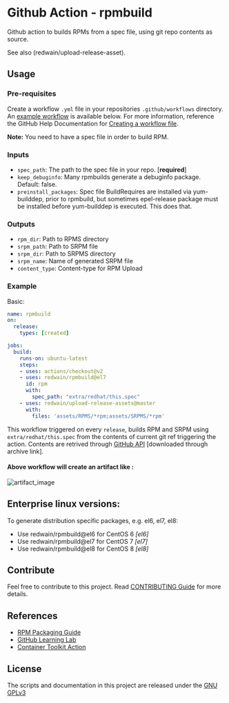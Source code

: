 # Github Action - rpmbuild

Github action to builds RPMs from a spec file, using git repo contents as source.

See also (redwain/upload-release-asset).

## Usage
### Pre-requisites
Create a workflow `.yml` file in your repositories `.github/workflows` directory. An [example workflow](#example-workflow---build-rpm) is available below. For more information, reference the GitHub Help Documentation for [Creating a workflow file](https://help.github.com/en/articles/configuring-a-workflow#creating-a-workflow-file). 

**Note:** You need to have a spec file in order to build RPM.


### Inputs

- `spec_path`: The path to the spec file in your repo. [**required**]
- `keep_debuginfo`: Many rpmbuilds generate a debuginfo package.  Default: false.
- `preinstall_packages`: Spec file BuildRequires are installed via yum-builddep, prior to rpmbuild, but sometimes epel-release package must be installed before yum-builddep is executed.  This does that.

### Outputs

- `rpm_dir`: Path to RPMS directory
- `srpm_path`: Path to SRPM file
- `srpm_dir`: Path to SRPMS directory
- `srpm_name`: Name of generated SRPM file
- `content_type`: Content-type for RPM Upload

### Example

Basic:

```yaml
name: rpmbuild
on:
  release:
    types: [created]

jobs:
  build:
    runs-on: ubuntu-latest
    steps:
    - uses: actions/checkout@v2
    - uses: redwain/rpmbuild@el7
      id: rpm
      with:
        spec_path: "extra/redhat/this.spec"
    - uses: redwain/upload-release-assets@master
      with:
        files: 'assets/RPMS/*rpm;assets/SRPMS/*rpm'
```
This workflow triggered on every `release`, builds RPM and SRPM using `extra/redhat/this.spec` from the contents of current git ref triggering the action. Contents are retrived through [GitHub API](https://developer.github.com/v3/repos/contents/#get-archive-link) [downloaded through archive link].

#### Above workflow will create an artifact like :

![artifact_image](assets/upload_artifacts.png)

## Enterprise linux versions:

To generate distribution specific packages, e.g. el6, el7, el8:

- Use redwain/rpmbuild@el6 for CentOS 6 *[el6]*
- Use redwain/rpmbuild@el7 for CentOS 7 *[el7]*
- Use redwain/rpmbuild@el8 for CentOS 8 *[el8]*

## Contribute

Feel free to contribute to this project. Read [CONTRIBUTING Guide](CONTRIBUTING.md) for more details.

## References

* [RPM Packaging Guide](https://rpm-packaging-guide.github.io/)
* [GitHub Learning Lab](https://lab.github.com/)
* [Container Toolkit Action](https://github.com/actions/container-toolkit-action)

## License

The scripts and documentation in this project are released under the [GNU GPLv3](LICENSE)
